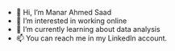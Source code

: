 - 👋 Hi, I’m Manar Ahmed Saad
- 👀 I’m interested in working online 
- 🌱 I’m currently learning about data analysis 
- 📫 You can reach me in my LinkedIn account.

<!---
ManarAhmedSaad/ManarAhmedSaad is a ✨ special ✨ repository because its `README.md` (this file) appears on your GitHub profile.
You can click the Preview link to take a look at your changes.
--->
